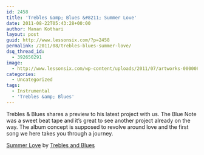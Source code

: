 ```yaml
---
id: 2458
title: 'Trebles &amp; Blues &#8211; Summer Love'
date: 2011-08-22T05:43:28+00:00
author: Manan Kothari
layout: post
guid: http://www.lessonsix.com/?p=2458
permalink: /2011/08/trebles-blues-summer-love/
dsq_thread_id:
  - 392650291
image:
  - http://www.lessonsix.com/wp-content/uploads/2011/07/artworks-000008244366-i35oi1-original.jpg
categories:
  - Uncategorized
tags:
  - Instrumental
  - 'Trebles &amp; Blues'
---
```

Trebles & Blues shares a preview to his latest project with us. The Blue Note was a sweet beat tape and it&#8217;s great to see another project already on the way. The album concept is supposed to revolve around love and the first song we here takes you through a journey.

<span><a href="http://soundcloud.com/treblesnblues/summer-love">Summer Love</a> by <a href="http://soundcloud.com/treblesnblues">Trebles and Blues</a></span>